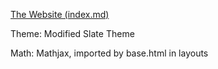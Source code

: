 [The Website (index.md)](https://mhhayashi.github.io/games-cs3950/)  

Theme: Modified Slate Theme

Math: Mathjax, imported by base.html in layouts
